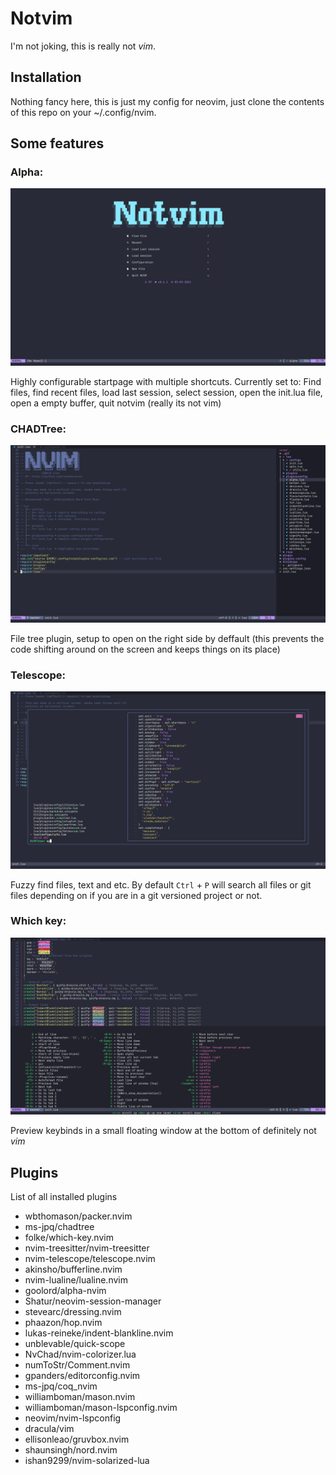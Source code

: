 # Notvim
I'm not joking, this is really not *vim*.

## Installation
Nothing fancy here, this is just my config for neovim, just clone the contents of this repo on your ~/.config/nvim.

## Some features

### Alpha:

![Screenshot](./imgs/screenshot1.png)

Highly configurable startpage with multiple shortcuts.
Currently set to: Find files, find recent files, load last session, select session, open the init.lua file, open a empty buffer, quit notvim (really its not vim)

### CHADTree:

![Screenshot](./imgs/screenshot2.png)

File tree plugin, setup to open on the right side by deffault (this prevents the code shifting around on the screen and keeps things on its place)

### Telescope:

![Screenshot](./imgs/screenshot3.png)

Fuzzy find files, text and etc. By default `Ctrl` + `P` will search all files or git files depending on if you are in a git versioned project or not.

### Which key:

![Screenshot](./imgs/screenshot4.png)

Preview keybinds in a small floating window at the bottom of definitely not *vim*

## Plugins
List of all installed plugins

- wbthomason/packer.nvim
- ms-jpq/chadtree
- folke/which-key.nvim
- nvim-treesitter/nvim-treesitter
- nvim-telescope/telescope.nvim
- akinsho/bufferline.nvim
- nvim-lualine/lualine.nvim
- goolord/alpha-nvim
- Shatur/neovim-session-manager
- stevearc/dressing.nvim
- phaazon/hop.nvim
- lukas-reineke/indent-blankline.nvim
- unblevable/quick-scope
- NvChad/nvim-colorizer.lua
- numToStr/Comment.nvim
- gpanders/editorconfig.nvim
- ms-jpq/coq_nvim
- williamboman/mason.nvim
- williamboman/mason-lspconfig.nvim
- neovim/nvim-lspconfig
- dracula/vim
- ellisonleao/gruvbox.nvim
- shaunsingh/nord.nvim
- ishan9299/nvim-solarized-lua
